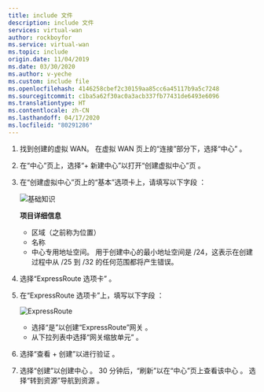 ```yaml
---
title: include 文件
description: include 文件
services: virtual-wan
author: rockboyfor
ms.service: virtual-wan
ms.topic: include
origin.date: 11/04/2019
ms.date: 03/30/2020
ms.author: v-yeche
ms.custom: include file
ms.openlocfilehash: 4146258cbef2c30159aa85cc6a45117b9a5c7248
ms.sourcegitcommit: c1ba5a62f30ac0a3acb337fb77431de6493e6096
ms.translationtype: HT
ms.contentlocale: zh-CN
ms.lasthandoff: 04/17/2020
ms.locfileid: "80291286"
---
```

1. 找到创建的虚拟 WAN。 在虚拟 WAN 页上的“连接”部分下，选择“中心”   。
2. 在“中心”页上，选择“+ 新建中心”以打开“创建虚拟中心”页   。
3. 在“创建虚拟中心”页上的“基本”选项卡上，请填写以下字段   ：

    ![基础知识](./media/virtual-wan-tutorial-er-hub-include/hub1.png "基础")

    **项目详细信息**

    * 区域（之前称为位置）
    * 名称
    * 中心专用地址空间。 用于创建中心的最小地址空间是 /24，这表示在创建过程中从 /25 到 /32 的任何范围都将产生错误。
4. 选择“ExpressRoute 选项卡”  。

5. 在“ExpressRoute 选项卡”上，填写以下字段  ：

    ![ExpressRoute](./media/virtual-wan-tutorial-er-hub-include/hub2.png "ExpressRoute")

    * 选择“是”以创建“ExpressRoute”网关   。
    * 从下拉列表中选择“网关缩放单元”  。
6. 选择“查看 + 创建”以进行验证  。
7. 选择“创建”以创建中心  。 30 分钟后，“刷新”以在“中心”页上查看该中心   。 选择“转到资源”导航到资源  。

<!-- Update_Description: new article about virtual wan tutorial er hub include -->
<!--NEW.date: 03/30/2020-->